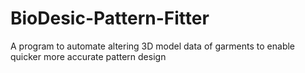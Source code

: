 # BioDesic-Pattern-Fitter
A program to automate altering 3D model data of garments to enable quicker more accurate pattern design

